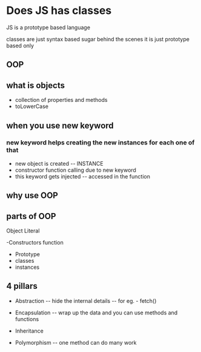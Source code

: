 # Does JS has classes 
JS is a prototype based language 

classes are just syntax based sugar 
behind the scenes it is just prototype based only 

##  OOP

## what is objects 
- collection of properties and methods 
- toLowerCase

## when you use new keyword 
### new keyword helps creating the new instances for each one of that 
- new object is created -- INSTANCE
- constructor function calling due to new keyword 
- this keyword gets injected 
-- accessed in the function 

## why use OOP 


## parts of OOP 
Object Literal 

-Constructors function
- Prototype
- classes
- instances


## 4 pillars 
- Abstraction
-- hide the internal details
-- for eg. - fetch() 

- Encapsulation
-- wrap up the data and you can use methods and functions

- Inheritance

- Polymorphism 
-- one method can do many work 
